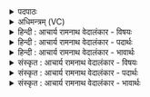 <details><summary>पदपाठः</summary>

म꣡र्मा꣢꣯णि। ते꣣। व꣡र्म꣢꣯णा। छा꣣दयामि। सो꣡मः꣢꣯। त्वा। रा꣡जा꣢꣯। अ꣣मृ꣡ते꣢न। अ꣣। मृ꣡ते꣢꣯न। अ꣡नु꣢꣯। व꣣स्ताम्। उ꣣रोः꣢। व꣡री꣢꣯यः। व꣡रु꣢꣯णः। ते꣣। कृणोतु। ज꣡य꣢꣯न्तम्। त्वा꣣। अ꣡नु꣢꣯। दे꣣वाः꣢। म꣣दन्तु। १८७०।
</details>

<details><summary>अधिमन्त्रम् (VC)</summary>

- संग्रामशिषः
- पायुर्भारद्वाजः
- त्रिष्टुप्
- धैवतः
</details>

<details><summary>हिन्दी : आचार्य रामनाथ वेदालंकार - विषयः</summary>

प्रथम मन्त्र में विजयाभिलाषी को आशीर्वाद दिया जा रहा है।
</details>

<details><summary>हिन्दी : आचार्य रामनाथ वेदालंकार - पदार्थः</summary>

पदार्थान्वयभाषाः -  हे अध्यात्म पथ के पथिक जीवात्मन् ! (ते) तेरे (मर्माणि) मन,बुद्धि,चक्षु आदि मर्म-स्थलों को (वर्मणा) ब्रह्म-रूप कवच से (छादयामि) ढकता हूँ। (राजा) विश्व का सम्राट् (सोमः) जगदीश्वर (त्वा) तुझे (अमृतेन) आनन्द-रस से (अनुवस्ताम्) आच्छादित करे। (वरुणः) दोषनिवारक,वरणीय,विद्वान् आचार्य (ते) तेरे लिए (उरोः) विस्तृत अध्यात्म ज्ञान के (वरीयः) अतिशय उत्कृष्ट तत्त्व को (कृणोतु) प्रदान करे। (जयन्तं त्वा) अध्यात्म-क्षेत्र में और बाह्य-क्षेत्र में विजयलाभ करते हुए तेरे (अनु) पीछे-पीछे (देवाः) मन,प्राण आदि भी (मदन्तु) लहलहायें ॥१॥
</details>

<details><summary>हिन्दी : आचार्य रामनाथ वेदालंकार - भावार्थः</summary>

भावार्थभाषाः -  योगमार्ग में पैर रखता हुआ मनुष्य ब्रह्मकवच से रक्षित होकर,गुरुजनों का मार्गनिर्देश पाकर,ब्रह्मानन्द का अनुभव करता हुआ मन,बुद्धि,प्राण आदियों के साथ अतिशय विजयी होता है ॥१॥
</details>

<details><summary>संस्कृत : आचार्य रामनाथ वेदालंकार - विषयः</summary>

तत्रादौ विजयाभिलाषिणमाशिषा योजयति।
</details>

<details><summary>संस्कृत : आचार्य रामनाथ वेदालंकार - पदार्थः</summary>

पदार्थान्वयभाषाः -  हे अध्यात्मपथिक जीवात्मन् ! (ते) तव (मर्माणि) मर्मस्थानानि मनोबुद्धिचक्षुराद्यानि (वर्मणा) ब्रह्मरूपेण कवचेन।[वक्ष्यते च—‘ब्रह्म वर्म ममान्तरम्’ इति साम० १८७२।] (छादयामि) संवृणोमि। (राजा) विश्वसम्राट् (सोमः) जगदीश्वरः (त्वा) त्वाम् (अमृतेन) आनन्दरसेन (अनु वस्ताम्) अन्वाच्छादयतु। (वरुणः) दोषनिवारको वरणीयो विद्वान् आचार्यः (ते) तुभ्यम् (उरोः) विस्तीर्णस्य अध्यात्मज्ञानस्य (वरीयः) अतिशयेन वरं तत्त्वम् (कृणोतु) करोतु। (जयन्तं त्वा) अध्यात्मक्षेत्रे बाह्यक्षेत्रे च विजयं लभमानं त्वाम् (अनु) अनुसृत्य (देवाः) मनःप्राणादयोऽपि (मदन्तु) हृष्यन्तु ॥१॥२
</details>

<details><summary>संस्कृत : आचार्य रामनाथ वेदालंकार - भावार्थः</summary>

भावार्थभाषाः -  योगमार्गे पदं दधानो जनो ब्रह्मकवचेन रक्षितो भूत्वा गुरुजनानां मार्गनिर्देशं प्राप्य ब्रह्मानन्दमनुभवन् मनोबुद्धिप्राणादिभिः सह विजयतेतमाम् ॥१॥
</details>